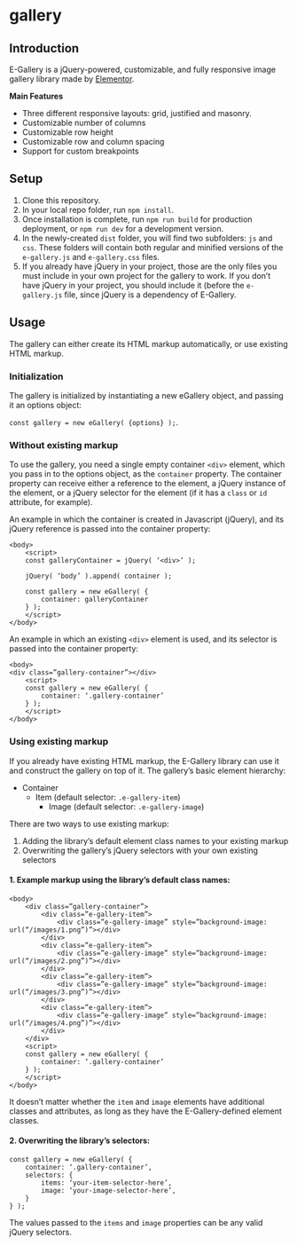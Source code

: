 # gallery

## Introduction
E-Gallery is a jQuery-powered, customizable, and fully responsive image gallery library made by [Elementor](https://elementor.com/).

**Main Features**
-   Three different responsive layouts: grid, justified and masonry.
-   Customizable number of columns
-   Customizable row height
-   Customizable row and column spacing
-   Support for custom breakpoints

## Setup
1.  Clone this repository.
2.  In your local repo folder, run `npm install`.
3.  Once installation is complete, run `npm run build` for production deployment, or `npm run dev` for a development version.
4.  In the newly-created `dist` folder, you will find two subfolders: `js` and `css`. These folders will contain both regular and minified versions of the `e-gallery.js` and `e-gallery.css` files.
5.  If you already have jQuery in your project, those are the only files you must include in your own project for the gallery to work. If you don’t have jQuery in your project, you should include it (before the `e-gallery.js` file, since jQuery is a dependency of E-Gallery.

## Usage

The gallery can either create its HTML markup automatically, or use existing HTML markup.

### Initialization
The gallery is initialized by instantiating a new eGallery object, and passing it an options object:

`const gallery = new eGallery( {options} );`.

### Without existing markup
To use the gallery, you need a single empty container `<div>` element, which you pass in to the options object, as the `container` property. The container property can receive either a reference to the element, a jQuery instance of the element, or a jQuery selector for the element (if it has a `class` or `id` attribute, for example).

An example in which the container is created in Javascript (jQuery), and its jQuery reference is passed into the container property:

```
<body>
	<script>
	const galleryContainer = jQuery( ‘<div>’ );

	jQuery( ‘body’ ).append( container );

	const gallery = new eGallery( {
		container: galleryContainer
	} );
	</script>
</body>
```

An example in which an existing `<div>` element is used, and its selector is passed into the container property:

```
<body>
<div class=”gallery-container”></div>
	<script>
	const gallery = new eGallery( {
		container: ‘.gallery-container’
	} );
	</script>
</body>
```

### Using existing markup
If you already have existing HTML markup, the E-Gallery library can use it and construct the gallery on top of it.
The gallery’s basic element hierarchy:
-   Container
	-   Item (default selector: `.e-gallery-item`)
		-   Image (default selector: `.e-gallery-image`)

There are two ways to use existing markup:
1.  Adding the library’s default element class names to your existing markup
2.  Overwriting the gallery’s jQuery selectors with your own existing selectors

#### 1. Example markup using the library’s default class names:
```
<body>
	<div class=”gallery-container”>
		<div class=”e-gallery-item”>
			<div class=”e-gallery-image” style=”background-image: url(“/images/1.png”)”></div>
		</div>
		<div class=”e-gallery-item”>
			<div class=”e-gallery-image” style=”background-image: url(“/images/2.png”)”></div>
		</div>
		<div class=”e-gallery-item”>
			<div class=”e-gallery-image” style=”background-image: url(“/images/3.png”)”></div>
		</div>
		<div class=”e-gallery-item”>
			<div class=”e-gallery-image” style=”background-image: url(“/images/4.png”)”></div>
		</div>
	</div>
	<script>
	const gallery = new eGallery( {
		container: ‘.gallery-container’
	} );
	</script>
</body>
```

It doesn’t matter whether the `item` and `image` elements have additional classes and attributes, as long as they have the E-Gallery-defined element classes.

#### 2. Overwriting the library’s selectors:
```
const gallery = new eGallery( {
	container: ‘.gallery-container’,
	selectors: {
		items: ‘your-item-selector-here’,
		image: ‘your-image-selector-here’,
	}
} );
```

The values passed to the `items` and `image` properties can be any valid jQuery selectors.
